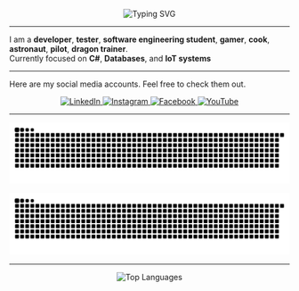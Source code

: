 <p align="center">
  <img src="https://readme-typing-svg.demolab.com?font=Fira+Code&size=28&pause=1000&color=FFD700&center=true&vCenter=true&width=500&lines=Hey%2C+I'm+Altan+Berk+Eren;Welcome+to+my+GitHub+profile!" alt="Typing SVG" />
</p>

---

I am a **developer**, **tester**, **software engineering student**, **gamer**, **cook**, **astronaut**, **pilot**, **dragon trainer**.  
Currently focused on **C#**, **Databases**, and **IoT systems**

---
Here are my social media accounts. Feel free to check them out.
<p align="center">
  <a href="https://www.linkedin.com/in/altan-berk-eren" target="_blank">
    <img src="https://cdn.jsdelivr.net/npm/simple-icons@v10/icons/linkedin.svg" width="32" height="32" alt="LinkedIn" />
  </a>
  <a href="https://www.instagram.com/altanberkeren/" target="_blank">
    <img src="https://cdn.jsdelivr.net/npm/simple-icons@v10/icons/instagram.svg" width="32" height="32" alt="Instagram" />
  </a>
  <a href="https://www.facebook.com/altanberk.eren.7" target="_blank">
    <img src="https://cdn.jsdelivr.net/npm/simple-icons@v10/icons/facebook.svg" width="32" height="32" alt="Facebook" />
  </a>
  <a href="https://www.youtube.com/@altanberkeren3871" target="_blank">
    <img src="https://cdn.jsdelivr.net/npm/simple-icons@v10/icons/youtube.svg" width="32" height="32" alt="YouTube" />
  </a>
</p>

---

<p align="center">
  <img src="https://raw.githubusercontent.com/altanberkeren/altanberkeren/output/github-contribution-grid-snake.svg" alt="Snake animation light" />
</p>

<p align="center">
  <img src="https://raw.githubusercontent.com/altanberkeren/altanberkeren/output/github-contribution-grid-snake-dark.svg?palette=github-dark" alt="Snake animation dark" />
</p>

---

<p align="center">
  <img src="https://github-readme-stats.vercel.app/api/top-langs/?username=altanberkeren&layout=compact&theme=tokyonight&langs_count=6" alt="Top Languages" />
</p>


